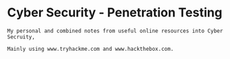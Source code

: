 # Cyber Security - Penetration Testing

~~~
My personal and combined notes from useful online resources into Cyber Secruity, 

Mainly using www.tryhackme.com and www.hackthebox.com.
~~~
